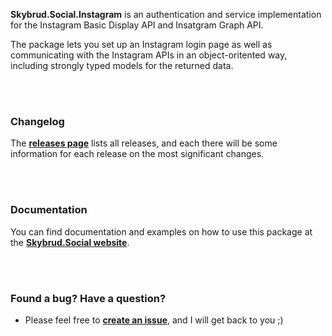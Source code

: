 **Skybrud.Social.Instagram** is an authentication and service implementation for the Instagram Basic Display API and Insatgram Graph API.

The package lets you set up an Instagram login page as well as communicating with the Instagram APIs in an object-oritented way, including strongly typed models for the returned data.



<br /><br />

### Changelog

The [**releases page**][Releases] lists all releases, and each there will be some information for each release on the most significant changes.



<br /><br />

### Documentation

You can find documentation and examples on how to use this package at the [**Skybrud.Social website**][Website].



<br /><br />

### Found a bug? Have a question?

- Please feel free to [**create an issue**][Issues], and I will get back to you ;)






[Website]: http://social.skybrud.dk/instagram/
[NuGetPackage]: https://www.nuget.org/packages/Skybrud.Social.Instagram
[GitHubRelease]: https://github.com/abjerner/Skybrud.Social.Instagram/releases/latest
[Releases]: https://github.com/abjerner/Skybrud.Social.Instagram/releases
[Issues]: https://github.com/abjerner/Skybrud.Social.Instagram/issues
